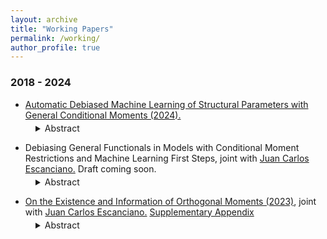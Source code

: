 ```yaml
---
layout: archive
title: "Working Papers"
permalink: /working/
author_profile: true
---
```


### 2018 - 2024 
+ [Automatic Debiased Machine Learning of Structural Parameters with General Conditional Moments (2024).](https://drive.google.com/file/d/1DjzGPdIens-Wrpfc6JrvFUWu71lnj7zg/view?usp=sharing)
<dl style="margin-top: -10px;">
  <dd>
    <details>
      <summary>
        Abstract
      </summary>
This paper proposes a method for conducting inference on a finite-dimensional parameter in models defined by a finite number of conditional moment restrictions (CMRs), with possibly different conditioning variables and endogenous regressors. CMRs are allowed to depend on non-parametric components, which might be flexibly modeled using Machine Learning tools, and non-linearly on finite-dimensional parameters. Inference is based on constructing locally robust/orthogonal/debiased moments, in a data-driven way, extending these to accommodate CMRs. Those moments are less affected by regularization bias, which is relevant to machine learning first steps and typically invalidates standard inference. The key step in this construction is the estimation of Orthogonal Instrumental Variables (OR-IVs)—"residualized" functions of the conditioning variables, which are then combined to obtain a debiased moment. Our strategy exploits the CMRs implied by the model in a general way and thus can be applied to a wide range of settings, where the construction of orthogonal moments has remained unexplored, including highly non-linear and complex settings with CMRs, prominent in economics. We argue that computing OR-IVs necessarily requires solving potentially complicated functional equations, which depend on unknown terms. However, by imposing an approximate sparsity condition, our method automatically finds the solutions to those equations using a Lasso-type program and thus can be implemented straightforwardly. Based on this, we introduce a GMM estimator of a finite-dimensional parameter in a two-step framework. We derive theoretical guarantees for our construction of orthogonal moments and show √n-consistency and asymptotic normality of the introduced estimator. Our Monte Carlo experiments and an empirical application on estimating firm-level production functions and productivity measures highlight the importance of relying on inference methods like the one proposed.
    </details>
  </dd>
</dl>

+ Debiasing General Functionals in Models with Conditional Moment Restrictions and Machine Learning First Steps, joint with [Juan Carlos Escanciano.](https://sites.google.com/view/juancarlosescanciano/home) Draft coming soon.
<dl style="margin-top: -10px;">
  <dd>
    <details>
      <summary>
        Abstract
      </summary>
Models with Conditional Moment Restrictions (CMRs) are popular in economics and statistics. Many of these are considered semiparametrics, as they involve finite and infinite dimensional parameters. The infinite dimensional components include conditional expectations, conditional choice probabilities, or policy functions, which might be flexibly estimated using Machine Learning tools. This paper presents a characterization of Locally Robust (LR)/Debiased/Orthogonal moments for regular models defined by general semiparametric CMRs with possibly different conditioning variables. These moments are appealing as they are known to be less affected by first-stage bias, typically present in machine learning estimation. Additionally, we study their existence and relevance. Such results applies to a broad class of smooth functionals of finite and infinite dimensional parameters, appearing in the CMRs. As an application of our theory, this work has derived an appealing estimator, the Compliance Machine Learning Estimator (CML) for treatment effects in the relevant setting of a partially linear model with endogeneity.  CML enjoys three relevant properties in the standard local average treatment effect (LATE) framework: (1) local robustness to first-stage estimation, (2) a general relevance condition, and (3) a meaningful causal interpretation. Our numerical experimentation shows satisfactory performance of such an estimator in finite samples, across different DGPs. Finally, we revisit the Oregon Health Insurance Experiment, analyzed by Finkelstein et al. (2012). We find that the use of machine learning and CML suggest larger positive effects on health care utilization than previously determined.
    </details>
  </dd>
</dl>

+ [On the Existence and Information of Orthogonal Moments (2023)](https://arxiv.org/abs/2303.11418), joint with [Juan Carlos Escanciano.](https://sites.google.com/view/juancarlosescanciano/home) [Supplementary Appendix](https://drive.google.com/file/d/1X8gtzjNk1g1mZxBONcD3vbVMuBKHQJDC/view?usp=sharing)
<dl style="margin-top: -10px;">
  <dd>
    <details>
      <summary>
        Abstract
      </summary>
Locally Robust (LR)/Orthogonal/Debiased moments have proven useful with machine learning first steps, but their existence has not been investigated for general parameters. In this paper, we provide a necessary and sufficient condition, referred to as Restricted Local Non-surjectivity (RLN), for the existence of such orthogonal moments to conduct robust
inference on general parameters of interest in regular semiparametric models. In addition, we study when score-type tests based on orthogonal moments are locally informative at
the parametric rate. We demonstrate the utility of our general results by characterizing orthogonal moments in a class of models with unobserved heterogeneity (UH). Orthogonality
for general smooth functionals of the distribution of UH is also characterized. As a second major application, we find orthogonal moments for general conditional moments models,
including the fully saturated two stage least squares, heterogeneous parameters in treatment effects, sample selection models, and popular models of demand for differentiated
products. We apply our results to the Oregon Health Experiment to study heterogeneous treatment effects of Medicaid on different health outcomes.
    </details>
  </dd>
</dl>

